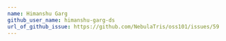 ```yaml
---
name: Himanshu Garg
github_user_name: himanshu-garg-ds
url_of_github_issue: https://github.com/NebulaTris/oss101/issues/59
---
```



